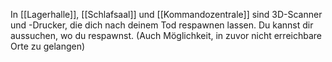In [[Lagerhalle]], [[Schlafsaal]] und [[Kommandozentrale]] sind 3D-Scanner und -Drucker, die dich nach deinem Tod respawnen lassen.
Du kannst dir aussuchen, wo du respawnst.
(Auch Möglichkeit, in zuvor nicht erreichbare Orte zu gelangen)
